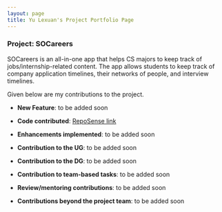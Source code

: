 ```yaml
---
layout: page
title: Yu Lexuan's Project Portfolio Page
---
```


### Project: SOCareers

SOCareers is an all-in-one app that helps CS majors to keep track of jobs/internship-related content. The app allows students to keep track of company application timelines, their networks of people, and interview timelines.

Given below are my contributions to the project.

* **New Feature**: to be added soon

* **Code contributed**: [RepoSense link](https://nus-cs2103-ay2324s1.github.io/tp-dashboard/?search=nauxe&breakdown=false&sort=groupTitle+dsc&sortWithin=title&since=2023-09-22&timeframe=commit&mergegroup=&groupSelect=groupByRepos)

* **Enhancements implemented**: to be added soon

* **Contribution to the UG**: to be added soon

* **Contribution to the DG**: to be added soon

* **Contribution to team-based tasks**: to be added soon

* **Review/mentoring contributions**: to be added soon

* **Contributions beyond the project team**: to be added soon
